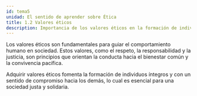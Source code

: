```yaml
---
id: tema5
unidad: El sentido de aprender sobre Ética
title: 1.2 Valores éticos
description: Importancia de los valores éticos en la formación de individuos responsables y sociedades justas.
---
```


Los valores éticos son fundamentales para guiar el comportamiento humano en sociedad. Estos valores, como el respeto, la responsabilidad y la justicia, son principios que orientan la conducta hacia el bienestar común y la convivencia pacífica.

Adquirir valores éticos fomenta la formación de individuos íntegros y con un sentido de compromiso hacia los demás, lo cual es esencial para una sociedad justa y solidaria.